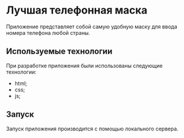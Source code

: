 # Лучшая телефонная маска
Приложение представляет собой самую удобную маску для ввода номера телефона любой страны.

## Используемые технологии
При разработке приложения были использованы следующие технологии:
- html;
- css;
- js;

## Запуск
Запуск приложения производится с помощью локального сервера.